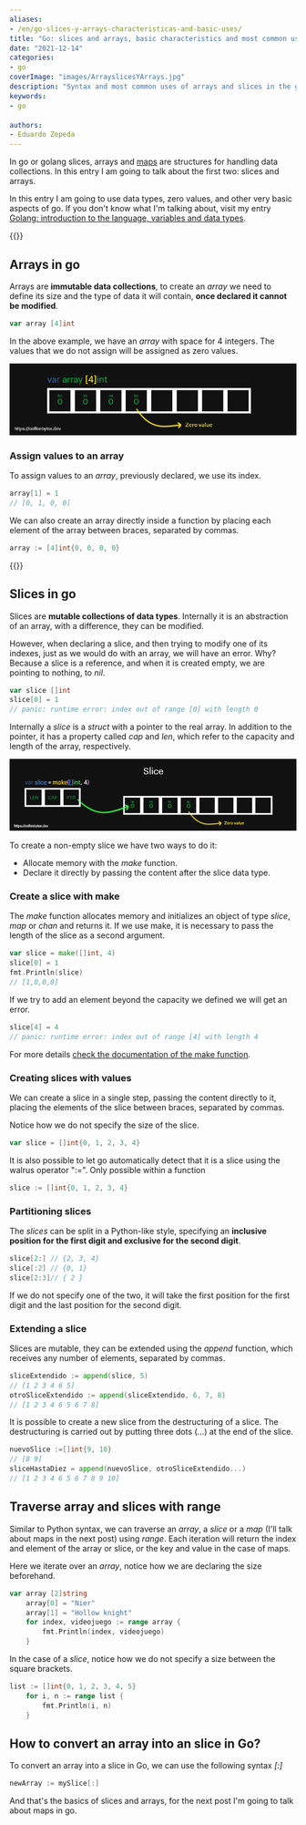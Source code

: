 ```yaml
---
aliases:
- /en/go-slices-y-arrays-characteristicas-and-basic-uses/
title: "Go: slices and arrays, basic characteristics and most common uses"
date: "2021-12-14"
categories:
- go
coverImage: "images/ArrayslicesYArrays.jpg"
description: "Syntax and most common uses of arrays and slices in the go programming language. I also explain how to use the make function in slices."
keywords:
- go

authors:
- Eduardo Zepeda
---
```


In go or golang slices, arrays and [maps](/en/go-maps-o-dictionaries/) are structures for handling data collections. In this entry I am going to talk about the first two: slices and arrays.

In this entry I am going to use data types, zero values, and other very basic aspects of go. If you don't know what I'm talking about, visit my entry [Golang: introduction to the language, variables and data types](/en/go-programming-language-introduction-to-variables-and-data-types/).

{{<box link="/en/pages/go-programming-language-tutorial/" image="https://res.cloudinary.com/dwrscezd2/image/upload/v1717959563/Go_gopher_favicon_uzxa20.svg" type="info" message="Hey! did you know that I wrote a completely Free Go programming language tutorial?, you can find it directly in the top menu bar or clicking this box.">}}

## Arrays in go

Arrays are **immutable data collections**, to create an _array_ we need to define its size and the type of data it will contain, **once declared it cannot be modified**.

```go
var array [4]int
```

In the above example, we have an _array_ with space for 4 integers. The values that we do not assign will be assigned as zero values.

![Structure of an array in go](images/arrayGolang-1.png)

### Assign values to an array

To assign values to an _array_, previously declared, we use its index.

```go
array[1] = 1
// [0, 1, 0, 0]
```

We can also create an array directly inside a function by placing each element of the array between braces, separated by commas.

```go
array := [4]int{0, 0, 0, 0}
```

{{<ad>}}

## Slices in go

Slices are **mutable collections of data types**. Internally it is an abstraction of an array, with a difference, they can be modified.

However, when declaring a slice, and then trying to modify one of its indexes, just as we would do with an array, we will have an error. Why? Because a slice is a reference, and when it is created empty, we are pointing to nothing, to _nil_.

```go
var slice []int
slice[0] = 1
// panic: runtime error: index out of range [0] with length 0
```

Internally a _slice_ is a _struct_ with a pointer to the real array. In addition to the pointer, it has a property called _cap_ and _len_, which refer to the capacity and length of the array, respectively.

![Structure of a slice in go](images/sliceGolang.png "A slice pointer points to the data it contains")

To create a non-empty slice we have two ways to do it:

* Allocate memory with the _make_ function.
* Declare it directly by passing the content after the slice data type.

### Create a slice with make

The _make_ function allocates memory and initializes an object of type _slice_, _map_ or _chan_ and returns it. If we use make, it is necessary to pass the length of the slice as a second argument.

```go
var slice = make([]int, 4)
slice[0] = 1
fmt.Println(slice)
// [1,0,0,0]
```

If we try to add an element beyond the capacity we defined we will get an error.

```go
slice[4] = 4
// panic: runtime error: index out of range [4] with length 4
```

For more details [check the documentation of the make function](https://pkg.go.dev/builtin#make).

### Creating slices with values

We can create a slice in a single step, passing the content directly to it, placing the elements of the slice between braces, separated by commas.

Notice how we do not specify the size of the slice.

```go
var slice = []int{0, 1, 2, 3, 4}
```

It is also possible to let go automatically detect that it is a slice using the walrus operator ":=". Only possible within a function

```go
slice := []int{0, 1, 2, 3, 4}
```

### Partitioning slices

The _slices_ can be split in a Python-like style, specifying an **inclusive position for the first digit and exclusive for the second digit**.

```go
slice[2:] // {2, 3, 4}
slice[:2] // {0, 1}
slice[2:3]// { 2 }
```

If we do not specify one of the two, it will take the first position for the first digit and the last position for the second digit.

### Extending a slice

Slices are mutable, they can be extended using the _append_ function, which receives any number of elements, separated by commas.

```go
sliceExtendido := append(slice, 5)
// [1 2 3 4 6 5]
otroSliceExtendido := append(sliceExtendido, 6, 7, 8)
// [1 2 3 4 6 5 6 7 8]
```

It is possible to create a new slice from the destructuring of a slice. The destructuring is carried out by putting three dots (...) at the end of the slice.

```go
nuevoSlice :=[]int{9, 10}
// [8 9]
sliceHastaDiez = append(nuevoSlice, otroSliceExtendido...)
// [1 2 3 4 6 5 6 7 8 9 10]
```

## Traverse array and slices with range

Similar to Python syntax, we can traverse an _array_, a _slice_ or a _map_ (I'll talk about maps in the next post) using _range_. Each iteration will return the index and element of the array or slice, or the key and value in the case of maps.

Here we iterate over an _array_, notice how we are declaring the size beforehand.

```go
var array [2]string
    array[0] = "Nier"
    array[1] = "Hollow knight"
    for index, videojuego := range array {
    	fmt.Println(index, videojuego)
    }
```

In the case of a _slice_, notice how we do not specify a size between the square brackets.

```go
list := []int{0, 1, 2, 3, 4, 5}
    for i, n := range list {
    	fmt.Println(i, n)
    }
```

## How to convert an array into an slice in Go?

To convert an array into a slice in Go, we can use the following syntax *[:]*

```go
newArray := mySlice[:]
```

And that's the basics of slices and arrays, for the next post I'm going to talk about maps in go.